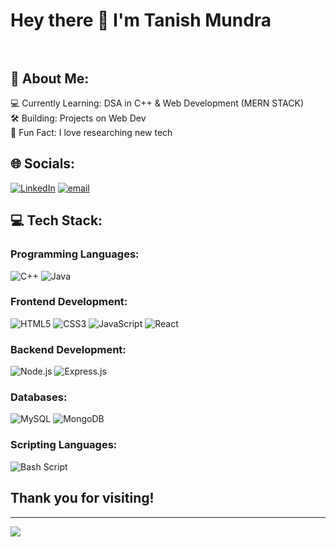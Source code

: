 
# **Hey there 👋 I'm Tanish Mundra** <br><br>
 

## 💫 About Me:
💻 Currently Learning: DSA in C++ & Web Development (MERN STACK)<br>🛠 Building: Projects on Web Dev <br>📌 Fun Fact: I love researching new tech
## **🌐 Socials:**
[![LinkedIn](https://img.shields.io/badge/LinkedIn-%230077B5.svg?logo=linkedin&logoColor=white)](https://www.linkedin.com/in/tanish-mundra/) [![email](https://img.shields.io/badge/Email-D14836?logo=gmail&logoColor=white)](mailto:tanishmundra2@gmail.com) 

## **💻 Tech Stack:**
### **Programming Languages:** <br>
![C++](https://img.shields.io/badge/c++-%2300599C.svg?style=for-the-badge&logo=c%2B%2B&logoColor=white) ![Java](https://img.shields.io/badge/java-%23ED8B00.svg?style=for-the-badge&logo=openjdk&logoColor=white) <br>

### **Frontend Development:**  <br>
![HTML5](https://img.shields.io/badge/html5-%23E34F26.svg?style=for-the-badge&logo=html5&logoColor=white) ![CSS3](https://img.shields.io/badge/css3-%231572B6.svg?style=for-the-badge&logo=css3&logoColor=white) 
![JavaScript](https://img.shields.io/badge/javascript-%23323330.svg?style=for-the-badge&logo=javascript&logoColor=%23F7DF1E) ![React](https://img.shields.io/badge/react-%2320232a.svg?style=for-the-badge&logo=react&logoColor=%2361DAFB) <br>

### **Backend Development:**  <br>
![Node.js](https://img.shields.io/badge/node.js-339933?style=for-the-badge&logo=nodedotjs&logoColor=white) ![Express.js](https://img.shields.io/badge/express.js-%23404d59.svg?style=for-the-badge&logo=express&logoColor=white) <br>


### **Databases:**  <br>
![MySQL](https://img.shields.io/badge/mysql-%2300f.svg?style=for-the-badge&logo=mysql&logoColor=white) ![MongoDB](https://img.shields.io/badge/mongodb-%2347A248.svg?style=for-the-badge&logo=mongodb&logoColor=white) <br>


### **Scripting Languages:** <br>
![Bash Script](https://img.shields.io/badge/bash_script-%23121011.svg?style=for-the-badge&logo=gnu-bash&logoColor=white)

## **Thank you for visiting!**  <br>

---
[![](https://visitcount.itsvg.in/api?id=tanishmundra-TM&icon=1&color=0)](https://visitcount.itsvg.in)

<!-- Proudly created with GPRM ( https://gprm.itsvg.in ) -->
